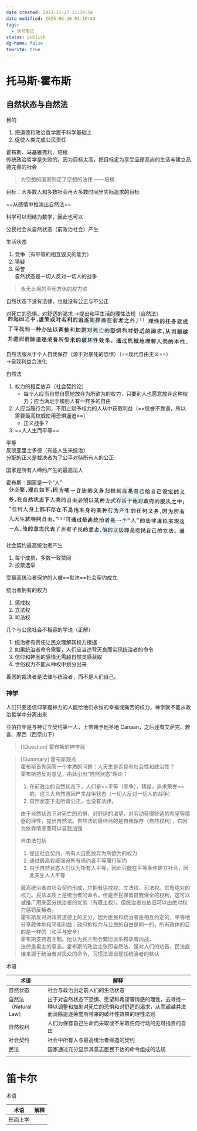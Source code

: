 ```yaml
---
date created: 2023-11-27 11:19:54
date modified: 2025-06-20 01:10:43
tags:
  - 读书笔记
status: publish
dg-home: false
towrite: true
---
```


# 托马斯·霍布斯

## 自然状态与自然法

目的
1. 把道德和政治哲学置于科学基础上
2. 促使人类完成公民责任

霍布斯、马基雅弗利、培根  
传统政治哲学是失败的，因为目标太高，把目标定为享受品德高尚的生活与建立品德完善的社会
> 为空想的国家制定了空想的法律 ——培根

目标：大多数人和多数社会再大多数时间里实际追求的目标

==从感情中推演出自然法==

科学可以归结为数学，因此也可以

公民社会从自然状态（前政治社会）产生

生活状态
1. 竞争（有平等的相互毁灭的能力）
2. 猜疑
3. 荣誉  
自然状态是一切人反对一切人的战争

>永无止境的至死方休的权力欲

自然状态下没有法律，也就没有公正与不公正

对死亡的恐惧、对舒适的渴求 ->提出和平生活的理性法规（自然法）  
![《政治哲学史》-0202311274036-1](https://raw.githubusercontent.com/Ariestar/pic/master/%E3%80%8A%E6%94%BF%E6%B2%BB%E5%93%B2%E5%AD%A6%E5%8F%B2%E3%80%8B-0202311274036-1.png)

自然法服从于个人自我保存（源于对暴死的恐惧）（==现代自由主义==）  
->自我利益合法化

自然法
1. 权力的相互放弃（社会契约论）
	- 每个人应当自觉自愿地放弃为所欲为的权力，只要别人也愿意放弃这种权力；应当满足于和别人有一样多的自由 
2. 人应当履行合同，不阻止赋予权力的人从中获取利益（==信誉不靠谱，所以需要最高权威使用恐惧逼迫==）
	- 正义战争？
3. ==人人生而平等==

平等  
反驳亚里士多德（有些人生来统治）  
分配的正义是裁决者为了公平对待所有人的公正

国家是所有人缔约产生的最高法人

霍布斯：国家是一个“人”  
![《政治哲学史》-0202311282800-1](https://raw.githubusercontent.com/Ariestar/pic/master/%E3%80%8A%E6%94%BF%E6%B2%BB%E5%93%B2%E5%AD%A6%E5%8F%B2%E3%80%8B-0202311282800-1.png)

社会契约最高统治者产生
1. 每个成员，多数一致赞同
2. 投票选举

受最高统治者保护的人被==默许==社会契约成立

统治者拥有的权力
1. 惩戒权
2. 立法权
3. 司法权


几个与公民社会不相容的学说（正解）
1. 统治者有责任让民众理解其权力根据
2. 如果统治者命令需要，人们应当违背天良而实现统治者的命令
3. 信仰和神圣的感情无需超自然灵感获取
4. 世俗权力不能从神权中划分出来

善恶的裁决者是法律与统治者，而不是人们自己。

### 神学

人们只要还信仰掌握神力的人能给他们永恒的幸福或痛苦的权力，神学就不能从政治哲学中分离出来

亚伯拉罕是与神订立契约第一人，上帝赐予他圣地 Canaan，之后还有艾萨克、雅各、摩西（西奈山下）

> [!Question] 霍布斯的神学观


>[!Summary] 霍布斯观点  
>霍布斯首先回答一个本质的问题：人天生是否具有社会性和政治性？  
>霍布斯持反对意见，由此引出“自然状态”理论：
>1. 在前政治的自然状态下，人们是==平等（竞争），猜疑，追求荣誉==的，这三大自然原因产生战争状态（一切人反对一切人的战争）
>2. 自然状态下无所谓公正，也没有法律。  
>
>由于自然状态下对死亡的恐惧，对舒适的渴望，对劳动获得舒适的希望等情感的理性，提出自然法。自然法的最终目的是自我保存（自然权利），它因为依靠情感而可以自我加强  
>
>自由法包括
>1. 提出社会契约，所有人自愿放弃为所欲为的权力
>2. 通过最高权威强迫所有缔约者平等履行契约
>3. 由于自然状态人们认为所有人平等，因此只能在平等条件建立社会，因此天生人人平等  
>
>最高统治者由社会契约形成，它拥有惩戒权、立法权、司法权。它有绝对的权力。民法本质上是统治者的命令。但是臣民保留自我保全的权利，这可以被推广用来区分统治者的优劣（有限主权）。但统治者也依旧可以由绝对权力惩罚反叛者。  
>霍布斯反对对政府道德上的区分，因为臣民和统治者是相互约定的，平等地分享政体地和平和利益；政府的权力与公民的自由是同一的，所有政体的目的是一样的（和平与安全）  
>霍布斯支持君主制。他认为民主制会繁衍派系和孕育内战。  
>法律是君主的意志。霍布斯的政治主张即自然法，是对人们的劝告，民法直接来源于统治者对民众的命令，习惯法源自现任统治者的默认

术语

| 术语                  | 解释                                                                                                                                                   |
| --------------------- | ------------------------------------------------------------------------------------------------------------------------------------------------------ |
| 自然状态              | 社会与政治出之前人们的生活状态                                                                                                                         |
| 自然法（Natural Law） | 出于对自然状态下恐惧、愿望和希望等情感的理性，去寻找一种以调整和加剧对死亡的恐惧和对舒适的渴求，从而超越并进而消除追逐荣誉所带来的破坏性效果的理性法则 |
| 自然权利              | 人们为保存自己生命而采取或不采取任何行动的无可指责的自由                                                                                               |
| 社会契约              | 社会中所有人与最高统治者缔造的契约                                                                                                                     |
| 民法                  | 国家通过充分显示其意志臣民下达的命令组成的法规                                                                                                         |
|                       |                                                                                                                                                        |
  

# 笛卡尔

术语  

| 术语     | 解释 |
| -------- | ---- |
| 形而上学 |      |

